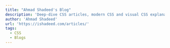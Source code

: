```yaml
---
title: "Ahmad Shadeed's Blog"
description: 'Deep-dive CSS articles, modern CSS and visual CSS explanations.'
author: 'Ahmad Shadeed'
url: 'https://ishadeed.com/articles/'
tags:
  - CSS
  - Blogs
---
```

